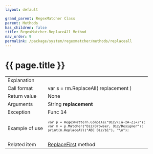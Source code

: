 ```yaml
---
layout: default

grand_parent: RegexMatcher Class
parent: Methods
has_children: false
title: RegexMatcher.ReplaceAll Method
nav_order: 9
permalink: /package/system/regexmatcher/methods/replaceall
---
```

# {{ page.title }}


<table>
  <tr>
    <td>Explanation</td>
    <td colspan="2"></td>
  </tr>
  <tr>
    <td>Call format</td>
    <td colspan="2">var s = rm.ReplaceAll( replacement )</td>
  </tr>
  <tr>
    <td>Return value</td>
    <td colspan="2">None</td>
  </tr>  
  <tr>
    <td>Arguments</td>
    <td>String <b>replacement</b></td>
    <td></td>
  </tr>
  <tr>
    <td>Exception</td>
    <td>Func 14</td>
    <td></td>
  </tr>
  <tr>
    <td>Example of use</td>
    <td colspan="2"><code><pre>
var p = RegexPattern.Compile("Biz/([a-zA-Z]+)");
var m = p.Matcher("Biz/Browser, Biz/Designer");
print(m.ReplaceAll("ABC Biz/$1"), "\n");
    </pre></code></td>
  </tr>
  <tr>
    <td>Related item</td>
    <td colspan="2"><a href="/package/system/regexmatcher/methods/replacefirst">ReplaceFirst</a> method</td>
  </tr>
</table>
